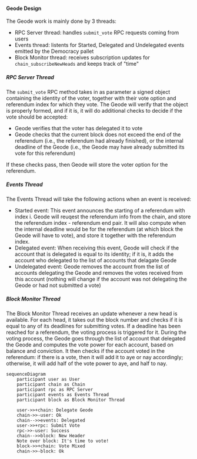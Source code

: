 #### Geode Design

The Geode work is mainly done by 3 threads:

- RPC Server thread: handles `submit_vote` RPC requests coming from users
- Events thread: listents for Started, Delegated and Undelegated events emitted by the Democracy pallet
- Block Monitor thread: receives subscription updates for `chain_subscribeNewHeads` and keeps track of "time"

##### RPC Server Thread

The `submit_vote` RPC method takes in as parameter a signed object containing the identity of the voter, together with their vote option and referendum index for which they vote. The Geode will verify that the object is properly formed, and if it is, it will do additional checks to decide if the vote should be accepted:

- Geode verifies that the voter has delegated it to vote
- Geode checks that the current block does not exceed the end of the referendum (i.e., the referendum had already finished), or the internal deadline of the Geode (i.e., the Geode may have already submitted its vote for this referendum)

If these checks pass, then Geode will store the voter option for the referendum.

##### Events Thread

The Events Thread will take the following actions when an event is received:

- Started event: This event announces the starting of a referendum with index i. Geode will reuqest the referendum info from the chain, and store the referendum index - referendum end pair. It will also compute when the internal deadline would be for the referendum (at which block the Geode will have to vote), and store it together with the referendum index.
- Delegated event: When receiving this event, Geode will check if the account that is delegated is equal to its identity; if it is, it adds the account who delegated to the list of accounts that delagate Geode
- Undelegated event: Geode removes the account from the list of accounts delegating the Geode and removes the votes received from this account (nothing will change if the account was not delegating the Geode or had not submitted a vote)

##### Block Monitor Thread

The Block Monitor Thread receives an update whenever a new head is available. For each head, it takes out the block number and checks if it is equal to any of its deadlines for submitting votes. If a deadline has been reached for a referendum, the voting process is triggered for it. During the voting process, the Geode goes through the list of account that delegated the Geode and computes the vote power for each account, based on balance and conviction. It then checks if the account voted in the referendum: if there is a vote, then it will add it to aye or nay accordingly; otherwise, it will add half of the vote power to aye, and half to nay.

```mermaid
sequenceDiagram
    participant user as User
    participant chain as Chain
    participant rpc as RPC Server
    participant events as Events Thread
    participant block as Block Monitor Thread

    user->>+chain: Delegate Geode
    chain->>-user: Ok
    chain-->>events: Delegated
    user->>+rpc: Submit Vote
    rpc->>-user: Success
    chain-->>block: New Header
    Note over block: It's time to vote!
    block->>+chain: Vote Mixed
    chain->>-block: Ok
```

